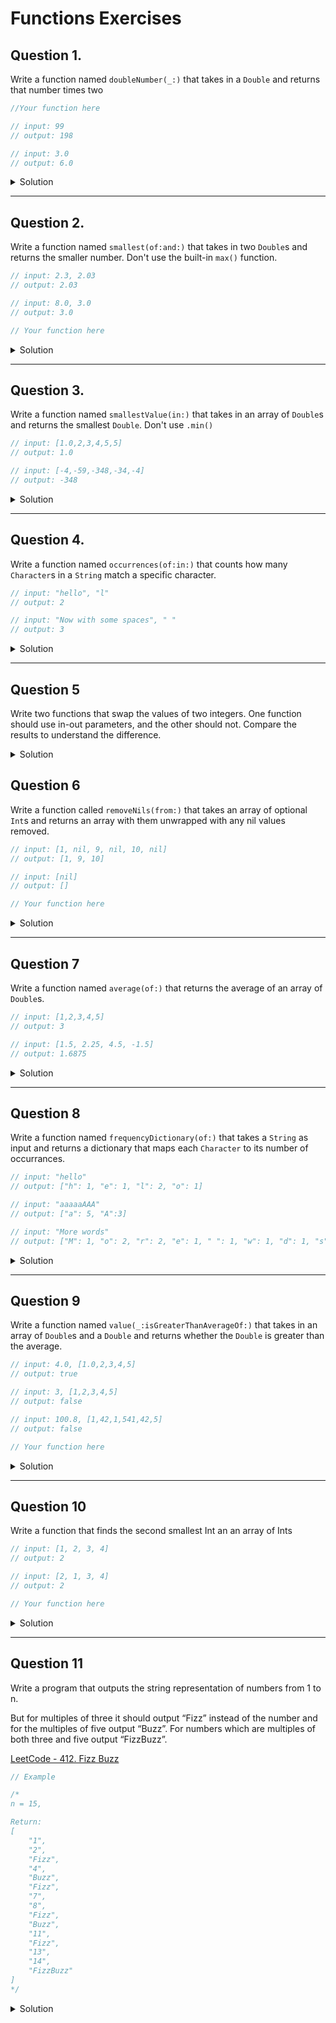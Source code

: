 # Functions Exercises

## Question 1.

Write a function named `doubleNumber(_:)` that takes in a `Double` and returns that number times two

```swift
//Your function here

// input: 99 
// output: 198

// input: 3.0
// output: 6.0
```

<details> 
    <summary>Solution</summary> 
    
```swift 
func double(_ number: Double) -> Double {
  return number * 2
}

print(double(99)) // 198.0
```

</details> 

***

## Question 2.

Write a function named `smallest(of:and:)` that takes in two `Double`s and returns the smaller number. Don't use the built-in `max()` function. 

```swift 
// input: 2.3, 2.03
// output: 2.03

// input: 8.0, 3.0
// output: 3.0
```

```swift
// Your function here

```

<details> 
    <summary>Solution</summary> 
    
```swift 
func smallest(of num1: Double, and num2: Double) -> Double {
  let result = num1 < num2 ? num1 : num2
  return result
}

print(smallest(of: 2.3, and: 2.03)) // 2.03
print(smallest(of: 8.0, and: 3.0)) // 3.0
```

</details> 

***

## Question 3.

Write a function named `smallestValue(in:)` that takes in an array of `Double`s and returns the smallest `Double`. Don't use `.min()`

```swift 
// input: [1.0,2,3,4,5,5]
// output: 1.0

// input: [-4,-59,-348,-34,-4]
// output: -348
```

<details> 
    <summary>Solution</summary> 
    
```swift 
func smallestValue(in arr: [Double])  -> Double {
  guard var smallest = arr.first else { return 0 }
  for num in arr {
    if num < smallest {
      smallest = num
    }
  }
  return smallest
}

print(smallestValue(in: [1.0,2,3,4,5,5])) // 1.0
print(smallestValue(in: [-4,-59,-348,-34,-4])) // -348
```

</details> 

***

## Question 4.

Write a function named `occurrences(of:in:)` that counts how many `Character`s in a `String` match a specific character.

```swift 
// input: "hello", "l"
// output: 2 

// input: "Now with some spaces", " "
// output: 3
```

<details> 
    <summary>Solution</summary> 
    
```swift 
func occurrences(of char: Character, in str: String) -> Int {
  let characters = str.filter { $0 == char }
  return characters.count
}

print(occurrences(of: "l", in: "hello")) // 2
print(occurrences(of: " ", in: "Now with some spaces")) // 3
```

</details> 

***

## Question 5

Write two functions that swap the values of two integers. One function should use in-out parameters, and the other should not. Compare the results to understand the difference.

<details> 
    <summary>Solution</summary> 

```swift
func swapValues(a: inout Int, b: inout Int) {
  let temp = a
  a = b
  b = temp
}

var firstValue = 10
var secondValue = 20
swapValues(a: &firstValue, b: &secondValue)
print("First Value: \(firstValue), Second Value: \(secondValue)") // First Value: 20, Second Value: 10

func swapValues2(a: Int, b: Int) -> (Int, Int) {
  let temp = a
  var a = a
  var b = b
  a = b
  b = temp
  return (a, b)
}

var thirdValue = 10
var forthValue = 20
let (newThirdValue, newForthValue) = swapValues2(a: thirdValue, b: forthValue)
print("third Value: \(firstValue), forth Value: \(secondValue)")
print("third Value: \(newThirdValue), Second Value: \(newForthValue)") // First Value: 20, Second Value: 10
```
</details> 

## Question 6

Write a function called `removeNils(from:)` that takes an array of optional `Int`s and returns an array with them unwrapped with any nil values removed.

```swift 
// input: [1, nil, 9, nil, 10, nil]
// output: [1, 9, 10]

// input: [nil]
// output: []

```

```swift
// Your function here
```

<details> 
    <summary>Solution</summary> 
    
```swift 
func removeNils(from arr: [Int?]) -> [Int] {
  let results = arr.compactMap { $0 }
  return results
}

print(removeNils(from: [1, nil, 9, nil, 10, nil])) // [1, 9, 10]
print(removeNils(from: [nil])) // []
```

</details> 

***

## Question 7

Write a function named `average(of:)` that returns the average of an array of `Double`s. 

```swift 
// input: [1,2,3,4,5]
// output: 3

// input: [1.5, 2.25, 4.5, -1.5]
// output: 1.6875
```

<details> 
    <summary>Solution</summary> 
    
```swift 
func average(of numbers: [Double]) -> Double {
  let results = numbers.reduce(0.0, +)
  return results / Double(numbers.count)
}

print(average(of: [1,2,3,4,5])) // 3
print(average(of: [1.5, 2.25, 4.5, -1.5])) // 1.6875
```

</details> 

***

## Question 8

Write a function named `frequencyDictionary(of:)` that takes a `String` as input and returns a dictionary that maps each `Character` to its number of occurrances. 

```swift 
// input: "hello"
// output: ["h": 1, "e": 1, "l": 2, "o": 1]

// input: "aaaaaAAA"
// output: ["a": 5, "A":3]

// input: "More words"
// output: ["M": 1, "o": 2, "r": 2, "e": 1, " ": 1, "w": 1, "d": 1, "s": 1]
```

<details> 
    <summary>Solution</summary> 
    
```swift 
func frequencyDictionary(of str: String) -> [Character: Int] {
  var dict = [Character: Int]()
  for char in str {
    if let count = dict[char] {
      dict[char] = count + 1
    } else {
      dict[char] = 1
    }
  }
  return dict
}

print(frequencyDictionary(of: "hello")) // ["o": 1, "l": 2, "e": 1, "h": 1]
print(frequencyDictionary(of: "aaaaaAAA")) // ["a": 5, "A": 3]
print(frequencyDictionary(of: "More words")) // ["o": 2, " ": 1, "w": 1, "d": 1, "M": 1, "r": 2, "e": 1, "s": 1]
```

</details> 

***

## Question 9

Write a function named `value(_:isGreaterThanAverageOf:)` that takes in an array of `Double`s and a `Double` and returns whether the `Double` is greater than the average.

```swift 
// input: 4.0, [1.0,2,3,4,5]
// output: true 

// input: 3, [1,2,3,4,5]
// output: false 

// input: 100.8, [1,42,1,541,42,5]
// output: false 
```

```swift
// Your function here
```

<details> 
    <summary>Solution</summary> 
    
```swift 
func value(_ num: Double, isGreaterThanAverageOf numbers: [Double]) -> Bool {
  let average = numbers.reduce(0.0, +) / Double(numbers.count)
  let result = num > average ? true : false
  return result
}

print(value(4.0, isGreaterThanAverageOf: [1.0,2,3,4,5])) // true
print(value(3, isGreaterThanAverageOf: [1,2,3,4,5])) // false
print(value(100.8, isGreaterThanAverageOf: [1,42,1,541,42,5])) // false
```

</details> 

*** 

## Question 10

Write a function that finds the second smallest Int an an array of Ints

```swift 
// input: [1, 2, 3, 4]
// output: 2

// input: [2, 1, 3, 4]
// output: 2
```

```swift
// Your function here
```

<details> 
    <summary>Solution</summary> 
    
```swift 
func secondSmallest(of numbers: [Int]) -> Int {
  guard var smallest = numbers.first else { return 0 }
  var secondSmallest = Int.max
  for num in numbers {
    if num < smallest {
      secondSmallest = smallest
      smallest = num
    }
    else if num < secondSmallest && num != smallest {
      secondSmallest = num
    }
  }
  return secondSmallest
}

print(secondSmallest(of: [1, 2, 3, 4])) // 2
print(secondSmallest(of: [2, 1, 3, 4])) // 2
```

</details> 

***

## Question 11

Write a program that outputs the string representation of numbers from 1 to n.

But for multiples of three it should output “Fizz” instead of the number and for the multiples of five output “Buzz”. For numbers which are multiples of both three and five output “FizzBuzz”.

[LeetCode - 412. Fizz Buzz](https://leetcode.com/problems/fizz-buzz/)

```swift
// Example 

/*
n = 15,

Return:
[
    "1",
    "2",
    "Fizz",
    "4",
    "Buzz",
    "Fizz",
    "7",
    "8",
    "Fizz",
    "Buzz",
    "11",
    "Fizz",
    "13",
    "14",
    "FizzBuzz"
]
*/
```

<details> 
    <summary>Solution</summary> 
    
```swift 
func fizzBuzz(_ n: Int) -> [String] {
  var arr = [String]()
  for i in 1...n {
    if i % 3 == 0 && i % 5 == 0 {
      arr.append("FizzBuzz")
    }
    else if i % 3 == 0 {
      arr.append("Fizz")
    }
    else if i % 5 == 0 {
      arr.append("Buzz")
    }
    else {
      arr.append(i.description)
    }
  }
  return arr
} 

print(fizzBuzz(9)) // ["1", "2", "Fizz", "4", "Buzz", "Fizz", "7", "8", "Fizz"]
print(fizzBuzz(15)) // ["1", "2", "Fizz", "4", "Buzz", "Fizz", "7", "8", "Fizz", "Buzz", "11", "Fizz", "13", "14", "FizzBuzz"]
```

</details> 
